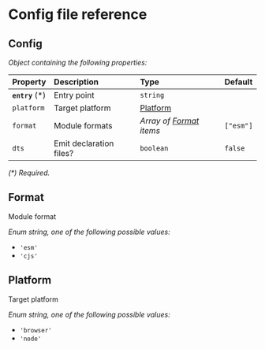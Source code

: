 # Config file reference

## Config

_Object containing the following properties:_

| Property         | Description             | Type                               | Default   |
| :--------------- | :---------------------- | :--------------------------------- | :-------- |
| **`entry`** (\*) | Entry point             | `string`                           |           |
| `platform`       | Target platform         | [Platform](#platform)              |           |
| `format`         | Module formats          | _Array of [Format](#format) items_ | `["esm"]` |
| `dts`            | Emit declaration files? | `boolean`                          | `false`   |

_(\*) Required._

## Format

Module format

_Enum string, one of the following possible values:_

- `'esm'`
- `'cjs'`

## Platform

Target platform

_Enum string, one of the following possible values:_

- `'browser'`
- `'node'`
